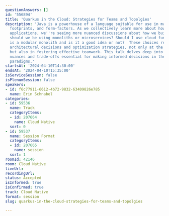 ```yaml
---
questionAnswers: []
id: '556894'
title: 'Quarkus in the Cloud: Strategies for Teams and Topolgies'
description: 'Java is a powerhouse of a language suitable for use in many environments,
  footprints, and form-factors. As we collectively learn more about how to write cloud
  applications, we''re seeing more nuanced discussions about how we build applications:
  should we be using monoliths or microservices? Should I use cloud functions? What
  is a modular monolith and is it a good idea or not?  These choices require thoughtful
  architectural decisions and optimization strategies, not only at the code level
  but also in fostering effective teamwork. This talk delves deep into the architectural
  nuances and trade-offs essential for making informed decisions in these deployment
  paradigms.'
startsAt: '2024-04-10T14:30:00'
endsAt: '2024-04-10T15:35:00'
isServiceSession: false
isPlenumSession: false
speakers:
- id: f6c77911-6612-4b72-9832-63409826e785
  name: Erin Schnabel
categories:
- id: 59536
  name: Track
  categoryItems:
  - id: 207664
    name: Cloud Native
  sort: 0
- id: 59537
  name: Session Format
  categoryItems:
  - id: 207665
    name: session
  sort: 1
roomId: 42146
room: Cloud Native
liveUrl: 
recordingUrl: 
status: Accepted
isInformed: true
isConfirmed: true
track: Cloud Native
format: session
slug: quarkus-in-the-cloud-strategies-for-teams-and-topolgies

---
```

